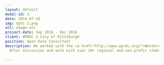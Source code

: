 ```yaml
---
layout: default
modal-id: 3
date: 2014-07-16
img: dphi-2.png
alt: image-alt
project-date: Sep 2016 - Dec 2016
client: WPRDC & City of Pittsburgh
position: Open Data Consultant
description: We worked with the <a href="http://www.wprdc.org/">Western Pennsylvania Regional Data Center</a>, Carnegie Libraries of Pittsburgh, and with the Garfield Jubilee non-profit to figure out how to engage citizens and small businesses in Pittsburgh with Open Data. 
  After discussion and work with over 10+ regional and non-profit stakeholders, we zeroed in on designing an actionable toolkit that could be rented from libraries by citizens and businesses alike. This toolkit would guide them on the path towards a better use of data. Our methodology can be found <a href="https://dphi16.wordpress.com/">here</a>. We also suggested startegies that were utilized by the City of Pittsburgh to make progress on the “Open Data” aspect of their <a href="http://pittsburghpa.gov/innovation-performance/innovationroadmap/index.html">Inclusive Innovation Roadmap</a>.

---
```

